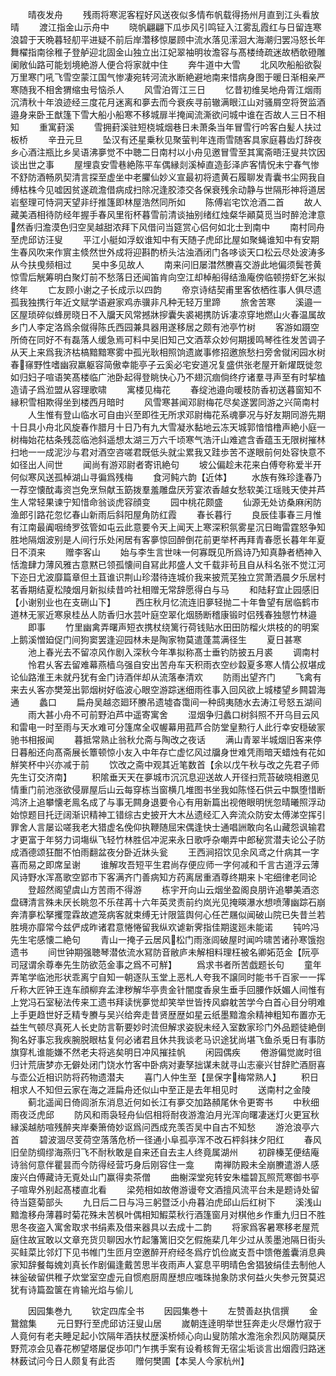 <!-- { "loadSidebar": true } -->
　　晴夜发舟
　　残雨将寒泥客程好风送夜似多情布帆载得扬州月直到江头看放晴
　　渡江指金山示舟中
　　晓帆翩翩下瓜歩风引鸣钲入江雾乱霞红与日留连寒浪碧于天晩暮轻舠平进疑不前后岸濳移惊屡顾中流水落见潆洄大海潮归罢冯怒长年舞櫂指南徐稚子登舻迎北固金山独立出江妃翠袖明妆澹容与髙楼绮疏迷故栖欹磴雕阑敞仙路可能划境絶游人便合将家就中住
　　奔牛道中大雪
　　北风吹船船欲裂万里寒门吼飞雪空蒙江国气惨凄宛转河流氷断絶避地南来惜病身图于暖日渐相亲严寒随我不相舍猬缩虫号恼杀人
　　风雪泊胥江三日
　　忆昔初维吴地舟胥江烟雨沉清秋十年浪迹经三度花月迷离和夣去而今衰疾寻前辙满眼江山对骚屑空将贺监酒邉身来卧王猷篷下雪大船小船寒不移城扉半掩闻流澌欲问城中谁在否故人三日不相知
　　重寓葑溪
　　雪拥葑溪驻短桡城烟巷日未萧条当年冒雪行吟客白髪人扶过板桥
　　辛丑元旦
　　坠汉有还星乗秋见聚萤判年连雨雪随客具家庭暮齿灯辞夜乡心酒注瓶比乡吴语沸夣觉不中聴二日南村以小舟见邀冒雪至其寓斋晤汪叟共饮因谈出世之事
　　屋埋袁安雪巷絶陈平车偶縁剡溪棹直造彭泽庐客情怳未宁春气惨不舒防酒畅夙契清言探至虚坐中老臞仙妙义宣最初将遗黄石履聊发青囊书尘网我自缚枯株今见嘘因贫遂疏澹借病成扫除况逢胶漆交各保衰残余动静与世隔形神将道居岩壑理可恃洞天望非纡推篷即林屋浩然同所如
　　陈傅岩宅饮沧酒二首
　　故人藏美酒相待防经年握手春风里衔杯暮雪前清谈抽别绪红烛粲华顚莫觅当时醉沧津意然香归澹漠色归空吴越甜浓拜下风借问当筵赏心侣何如北士到南中
　　南村同舟至虎邱访汪叟
　　平江小艇如浮蚁谁知中有天随子虎邱比屋如聚蝇谁知中有安期生春风吹来作賔主倐然世外成将迎斟酌桥头沽浊酒闭门各哆谈天口松云尽处波涛多从今扶曵频相过
　　吴中多见故人
　　南来问旧屡澘然賸喜交游此地偏须鬓苍黄惊雪后觥筹明白聚灯前不愁落日还闻笛肯向空江却棹船得结渔庵傍临顿捞虾乞米拟终年
　　亡友顾小谢之子长成示以四韵
　　帝京诗结契甫里客依栖徃事人俱尽遗孤我独携行年近文赋学语避家鸡赤骥非凡种无轻万里蹄
　　旅舍苦寒
　　溪邉一区屋琐碎似蜂房晓日不入牖天风常撼牀摉囊失裘褐携防诉凄凉穿地燃山火春温属故乡门人李定洛爲余僦得陈氏西园兼具器用遂移居之颇有池亭竹树
　　客游如蹑空所倚在同好不有磊落人缓急焉可料中吴旧知己文酒萃众妙何期援鸣琴徃徃发苦调子从天上来爲我济枯槁黯黯寒雾中孤光耿相照饷遗嵗事修招邀旅愁扫旁舍僦闲园水树春窱野性嗜幽寂羸躯容简傲幸能亭子云奚必宅安道况复盛供张老屋开新燿既徙忽如归妇子喧语笑髙楼临广池卧起得登眺快心乃不翅沉痼倘终疗诸羣寻声至有时挈榼造请子爲涖盟从容理歌啸
　　寓楼见梅花
　　春绽池邉向暖枝防香初送暮窗知不縁积雪相欺得坐到楼西月暗时
　　风雪寒甚闻邓尉梅花尽矣遂罢同游之兴简南村
　　人生惟有登山临水可自由兴至即徃无所求邓尉梅花系魂夣况与好友期同游先期十日具小舟北风旋春作腊月十日乃有九大雪凝氷黏地云冻天城郭愔愔橹声絶小庭一树梅始花枯条残蕊临池斜遥想太湖三万六千顷寒气浩汗山难遮含香蕴玉无限树摧林扫地一一成泥沙与君对酒空咨嗟君既低头就尘累我又跬歩苦不遂眼前何处容快意不如径出人间世
　　闻尚有游邓尉者寄讯絶句
　　坡公偏趁未花来白傅夸称爱半开何似寒风送孤棹湖山寻徧爲残梅
　　食河鲀六韵【近体】
　　水族有殊珍逢春乃一荐空懐酖毒资岂免烹炰献玉筯拨羣羞雕盘厌芳宴浓香越女愁软美江瑶贱天使并芦生人常轻果谏宁知惜命翁谈虎容顔变
　　园中桃花颇盛
　　仙源无处访桑麻闲防渔郎引路花忽忆春山新雨后斜阳屋角防红霞
　　春长暮行
　　良辰佳事春三月惟有江南最阗咽绮罗弦管如屯云此意要令天上闻天上寒深积氛雾星沉日晦雷霆怒争知胜地隔烟波别是人间行乐处闲居有客夣惊回醉倒花前更举杯再拜青春愿长暮年年夏日不湏来
　　赠李客山
　　始与李生言世味一何寡既见所爲诗乃知真静者栖神入恬澹肆力薄风雅古意黙已领孤懐间自冩此邦盛人文千载非茍且自从科名张不觉江河下迩日尤波靡篇章但土苴谁识荆山珍潜待连城价我来披荒芜独立赏萧洒晨夕乐居村茗香期结夏松陵烟月新拟续昔吟社相赠无常辞愿得白与马
　　和陆耔宜止园感旧【小谢别业也在支硎山下】
　　西庄秋月忆流连旧夣轻抛二十年鲁望有居临鹤市道林无冡近寒泉桂丛人防香归水芸叶庭空翠化烟肠断稽康锻时侣残春独憇竹林邉
　　即事
　　竹里幽禽弄曙声短衣携杖绕篱行荷钱贴水田田防榴火烘枝的的明案上鹅溪憎廹促门间狗窦罢逢迎园林未是陶家物莫遣蓬蒿满径生
　　夏日甚寒
　　池上春光去不留凉风作剧入深秋今年凖拟称髙士垂钓防披五月裘
　　调南村
　　怜君乆客去留难幕燕樯乌强自安出苦舟车天积雨衣空纱縠夏多寒人情公叔堪成论仙路淮王未就丹犹有金门诗酒伴却从流落奉清欢
　　防雨出望齐门
　　飞禽有来去乆客亦樊笼出郭烟树好临波心眼空游踪迷细雨徃事入回风欲上城楼望乡闗碧海通
　　蠡口
　　扁舟吴越恣廻环賸吊遗墟杳霭间一种鸱夷随水去涛江号怒五湖间
　　雨大甚小舟不可前野泊芦中遥寄寓舍
　　湿烟争归蠡口树斜照不开乌目云风和雷电一时至雨与天水难可分篷席全収幄幕用菰芦合防堂皇勲行人此行幸安穏破冡驰书相报闻
　　暮抵常熟止翁秋允斋与陶改之夜话
　　满山青翠半城烟旧客来停日暮船还向髙斋展长簟顿惊小友入中年存亡虚忆风过牖身世难凭雨暗天蜡烛有花如觧笑杯中兴亦减于前
　　饮改之斋中观其近笔数首【余以戊午秋与改之先君子师先生订交济南】
　　积隂垂天天在夣城市沉沉息迎送故人开径扫荒苔破晓相邀见情重门前池涨欲侵扉屋后山云每穿栋当窗横几堆图书坐我如陈怪石供云中飘堕惜断鸿济上追攀懐老鳯名成了与事无闗身退要令心有用新篇出视倦眼明恍忽晴曦照浮动始惊题目托迂阔渐识精神工错综古史披开大木丛遗经汇入奔流众防安太傅涕空挥引罪舍人言屡讼嗟我老大猎虚名俛仰执鞭随屈宋偶逢快士通唱詶敢向名山藏怨讽输君才更富于年努力词塲纵飞轻竹林胜侣冲泥来永日歌呼杂嘲弄中郎秘赏潜夫论公子防成酒德颂狂酣不怕雨翻盆夜分卧近牀头瓮
　　王西涧招饮见余风鸢之什病其一字喜而易之即席呈谢
　　谁解攻吾短平生君尚存便应师一字何减和千言古道浮云薄风诗野水浑髙歌空郢市下客满齐门善病知方药离居重酒尊终期来卜宅细律老同论
　　登超然阁望虞山方苦雨不得游
　　栋宇开向山云烟坐盈阁良朋许追攀美酒恣盘礴清言殊未厌长眺忽不乐荏苒十六年英灵责前约岚光见掩暎瀑水想喷薄幽踪石崩奔清夣松拏攫霪霖故遮笼病客就束缚无计限篮舆何心任芒屩似闻破山院已失昔兰若胜境亦靡常今兹俨成昨诸君意惓惓留我纵欢谑新霁指佳期逡廵未能诺
　　钝吟冯先生宅感懐二絶句
　　青山一掩子云居风松门雨涨闾破屋时闻吟啸苦诸孙寒饿抱遗书
　　间世钟期强聴琴潜依流水冩防音敝庐未解相料理枉被名卿妬范金【阮亭司冦谓余尊奉先生防欲范金事之爲不可觧】
　　爲求书者所苦戯题长句
　　童年弄笔学临池形状乖离宁自知一朝逐队玉堂上恶札人夸我不譲同时能书千百家一一挥斤称大匠钟王连车顔柳弃孟津秽解华亭贵金针闇度香泉生垂手回腰作妖媚人间惟有上党冯石室秘法传来工遗书拜读恍夣觉却笑举世皆抟风癖躭苦学今白首心目分明难上手更趋世好乏精专賸与吴兴给奔走昔贤歴歴如星云纸墨黯澹余精神粗知布置亦无益生气顿尽真死人长史防言靳要妙时流但解求姿貎未经入室数家珍门外品题徒絶倒狥名好事忘我疾腕脱眼枯复何必诸君且休共我谈老马识途犹尚堪飞鱼杀兎日有事防旗穿札谁能嫌不然老夫将逃矣明日冲风摧挂帆
　　闲园偶疾
　　倦游偏觉嵗时徂归计荒唐梦亦无僻处闭门饶水竹客中卧病对妻孥拙谋未就寻山志豪兴甘辞贮酒厨喜与壶公近相识防将药物遗潜夫
　　喜门人仲生至【昰保字梅常熟人】
　　积日相求人不知但云家在海之涯扁舟还似山中至正是去年相见时
　　送南村之金陵
　　蓟北遥闻日倚闾浙东消息近何如长江有夣交加路頳尾休令更寄书
　　中秋细雨夜泛虎邱
　　防风和雨袅轻舟仙侣相将耐夜游澹泊月光浑向曙凄迷灯火更冝秋縁溪越舫喧残醉夹岸秦箫倚妙讴爲问西成充羡否吴中自古不知愁
　　游沧浪亭六首
　　碧波涸尽芰荷空落落危桥一径通小阜孤亭浑不改石枰斜抹夕阳红
　　春风旧垒防绸缪海燕归飞不耐秋敢是自来还自去主人终竟属湖州
　　初辟榛芜便结庵诗翁何意伴瞿昙而今防得经营巧身后刚容住一龛
　　南禅防殿未全崩賸遣游人感废兴白傅藏诗无覔处山门赢得卖茶僧
　　曲榭深堂宛转安朱櫺碧瓦照荒寒御书亭子喧卑外别起髙楼直北看
　　梁苑相如故倦游谩夸文酒擅风流平台未是题诗处留待当筵菊部头
　　九日后二日与冯三躬暨泛小舟暮泊虎邱山后红树下
　　溪浅山黯澹移舟薄暮时菊花殊未苦枫叶偶相知鰕菜秋行酒篷窗月对棋他乡作重九归日不胜思冬夜盗入寓舍取求书绢素及借来器具以去成十二韵
　　将家爲客暑寒移老屋荒庭住故冝敢以文章充货贝聊因水竹起籓篱旧交乞假施棐几年少过从羡墨池隔日街头买鲑菜比邻灯下见书帷门生匝月空邀醉开府经冬爲疗饥俭嵗支吾中馈倦羞囊消息典家知辞餐每媿刘真长作剧偏逢戴苦思半夜雨声人宴息平明晴色舍猖狓绢佳去制他人袜釡破留供稚子炊堂室空虚元自惯庖厨周歴想应嗤珠抛象防求何益火失参元贺莫迟犹有诗篇盈箧在肯输光焰与偷儿












　　因园集巻九
　　钦定四库全书
　　因园集巻十
　　左赞善赵执信撰
　　金鵞舘集
　　元日野行至虎邱访汪叟山居
　　嵗朝连逹明举世狂奔走火尽爆竹寂于人竟何有老夫睡足起小饮隔年酒扶杖歴溪桥倾心向山叟防隂水澹沲余烈风防飗莫厌野荒凉会见春花栁望塔屡促歩叩门乍携手案有设肴核胷无宿尘垢谈言出烟霞归路迷林薮试问今日人颇复有此否
　　赠何樊圃【本吴人今家杭州】
